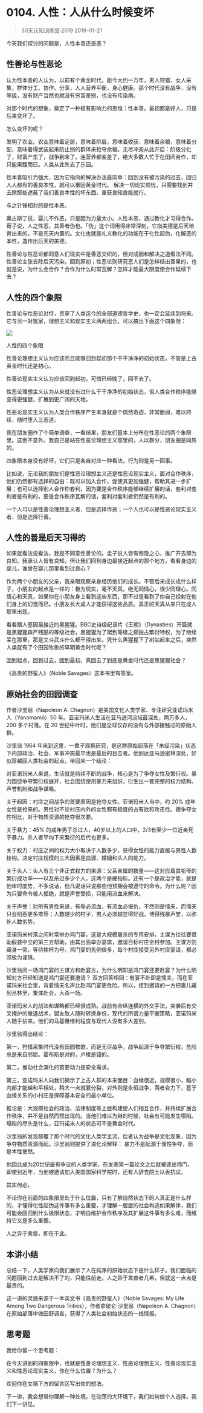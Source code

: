 # 0104. 人性：人从什么时候变坏
> 30天认知训练营·2019
2019-01-21

今天我们探讨的问题是，人性本善还是恶？

## 性善论与性恶论
认为性本善的人认为，以前有个黄金时代，距今大约一万年，男人狩猎，女人采集，群体分工、协作、分享，人人营养平衡，身心健康。那个时代没有战争，没有等级，没有财产当然也就没有穷富差别，也没有传染病。

对那个时代的想象，奠定了一种极有影响力的思维：性本善。最初都是好人，只是后来变坏了。

怎么变坏的呢？

发明了农业。农业意味着定居，意味着阶层，意味着收获，意味着余粮，意味着分配，意味着得武装起来防止别的群体来抢夺余粮。无尽冲突从此开启：阶级分化了，财富产生了，战争到来了。连营养都变差了，绝大多数人忙于在田间劳作，却只能果腹而已。人类从此失去了乐园。

性本善吸引力强大，因为它指向的解决办法最简单：回到没有被污染的过去，回归人人都有的善良本性，就可以重回黄金时代。 解决一切现实烦忧，只需要找到并去除那些遮蔽了我们善良本性的坏东西，重获良知良能就行。

与之针锋相对的是性本恶。

奥古斯丁说，婴儿不作恶，只是因为力量太小。人性本恶，通过教化才习得合作。荀子说，人之性恶，其善者伪也。「伪」这个词用得非常深刻，它指美德是后天培育出来的，不是先天内置的。文化也就是礼义教化的功能在于化性起伪，化解恶的本性，造作出后天的美德。

性善论与性恶论都同意人们现实中是善恶交织的，但对成因和解决之道看法不同。性善论主张去除后天污染，回到原初；性恶论则研究恶人们是怎样结出善果的，也就是说，为什么会合作？合作为什么时常瓦解？怎样才能最大限度使合作延续下去？

## 人性的四个象限
性善论与性恶论对恃，贯穿了人类迄今的全部道德哲学史，也一定会延续到将来。它与另一对冤家，理想主义和现实主义两两组合，可以搞出下面这个四象限：

![](https://raw.githubusercontent.com/dalong0514/selfstudy/master/图片链接/复制书籍/2019127.jpg)

人性的四个象限

性善论理想主义认为应该而且能够回到起初那个干干净净的初始状态，不管是上古黄金时代还是初心。

性善论现实主义认为应该回到起初，可惜已经晚了，回不去了。

性恶论理想主义认为从来就没有过什么干干净净的初始状态，但人类合作秩序能够变得更强健，扩展到更广阔的天地。

性恶论现实主义认为人类合作秩序产生本身就是个偶然奇迹，非常脆弱，难以持续，随时堕入三恶道。

我在朋友圈作了个简单调查，一看结果，朋友们基本上分布在性恶论的两个象限里。这倒不意外。我自己是站在性恶论理想主义那里的，人以群分，朋友圈是同质的。

四象限本身没有好坏，它们只是各自对应一种看法，行为则是另一回事。

比如说，无论我的朋友们是性恶论理想主义还是性恶论现实主义，面对合作秩序，他们仍然都有选择的自由：既可以加入合作，促使其更加强健，帮助其进一步扩展；也可以选择别人合作你套利，因为要是合作秩序能够继续扩展的话，套利对套利者是有利的，要是合作秩序瓦解的话，套利对套利者仍然是有利的。

一个人可以是性善论理想主义者，但是选择作恶；一个人也可以是性恶论现实主义者，但是选择行善。

## 人性的善是后天习得的
如果就看法说看法，我是不同意性善论的。孟子说人皆有恻隐之心，推广开去即为良知。我承认人皆有良知，但让我们回到身边最接近起点的那个地方，看看身边的婴儿，谁曾在婴儿那里看到过良心？

作为两个小朋友的父亲，我亲眼观察亲身经历他们的成长。不管后来成长成什么样子，小朋友的起点是一样的：极为现实，毫不天真，绝无同情心，很少同理心。同情心和天真，如果你在小朋友身上看到这些东西，那不过是看到了你自己投射在他们身上的幻觉而已。小朋友长大成人才能获得这些品质。真正的天真从来只在成人那里出现。

看看跟人基因最接近的黑猩猩。BBC史诗级纪录片《王朝》（Dynasties）开篇就是黑猩猩森严残酷的等级社会，黑猩猩为了爬到等级之巅独占繁衍特权，为了继续呆在那里，那是文斗武斗什么都干得出来。凭什么黑猩猩下了树站起来之后，突然人类就有了个田园牧歌的早期黄金时代呢？

回到起点，回到过去，回到最初，真回去了到底是黄金时代还是黑猩猩社会？

《高贵的野蛮人》（Noble Savages）这本书里有答案。

## 原始社会的田园调查
作者沙里翁（Napoleon A. Chagnon）是美国文化人类学家、专注研究亚诺玛米人（Yanomamö）50 年。亚诺玛米人生活在亚马逊河流域最深处，两万多人，200 多个村落。在 20 世纪中叶时，他们是全球仅存的没有与外部接触过的原始人群。

沙里翁 1964 年来到这里，一辈子观察研究，是这群原始部落在「未经污染」状态下内部政治、社会、军事冲突最早也是最后的目击者。他到达亚马逊密林深处，好似穿越回人类社会的起点，带回来一个结论：

对亚诺玛米人来说，生活就是持续不断的战争，核心是为了争夺女性及繁衍权。暴力围绕争夺繁衍权展开，社会围绕使用暴力来组织，衍生出一套完整的权力结构、声誉机制和战争谋略。

关于起因：村庄之间战争的首要原因是抢夺女性。亚诺玛米人当中，约 20% 成年女性是抢来的。男性对不论村庄内外的女性都有极度的占有欲和攻击性。跟争夺女性相比，对于物质资源的抢夺很次要。

关于暴力：45% 的成年男子杀过人，40岁以上的人口中，2/3有至少一位近亲死于暴力。杀人者平均下来繁衍的后代也更多。

关于权力：村庄之间的权力大小取决于人数多少，获得女性的能力直接与男性人数挂钩。决定村庄规模的三大因素是血源、婚姻和头人的能力。

关于头人：头人有三个非正式权力的来源：父系亲属的数量——这对应着其祖爷的繁衍成功率——以及杀过多少个人，这两个是硬指标。还有一个是政治才能，就是他审时度势，不多说话，但凡说话只说那些他预期会被遵守的命令。为什么呢？因为只要命令被人拒绝，就是声誉受损，只能用流血来解决。

关于声誉：对所有男性来说，有辱必流血，有流血必报仇，不然则是懦夫，而懦夫只会招惹更多欺辱；人数越少的村子，男人必须越显得好战，博得残暴声誉，以弥补人数劣势。

亚诺玛米村落之间时常举办鸿门宴，这是大规模屠杀的专用安排。主谋方往往要借助假装中立的第三方帮助，由其出面举办宴席，邀请目标村庄全村参加。主谋方则藏身一旁，等待摔杯为号。鸿门宴的先例很多，每个村庄接受另外村庄宴请，都必须极为谨慎。

沙里翁问一场鸿门宴的主谋方和赴宴方，为什么明知是鸿门宴还要赴宴？为什么明知对方已经知道是鸿门宴还要邀请？ 双方回答相同：有宴不赴即是懦夫，而在亚诺玛米社会里，背着懦夫名声比赴鸿门宴更危险。所以，接到邀请的一方把妻儿藏到丛林里，集体赴会，大杀一场。

亚诺玛米人的战法和谋略都已经很成熟。战前有合纵连横的外交手法，突袭后有交叉掩护的撤退战术，盟友敌人随时转换身份，现代的所谓力量平衡策略，亚诺玛米人随手拈来。他们的马基雅维利程度与现代人没有多大差别。

沙里翁得出结论：

第一，狩猎采集时代没有田园牧歌，而是无尽战争，战争起源于争夺繁衍权。危险总是来自邻居。霍布斯是对的，卢梭是错的。

第二，推动社会演化的首要动力是安全需求。

第三，亚诺玛米人向我们揭示了上古人群的本来面目：血缘很近，规模很小，越小内部才能越和平相处，稍大一点就要分裂，对外则是永恒战争，两者合力下，基于血缘关系的小村庄是保障基本安全的最小单位。

推论是：大规模社会的政治、法律制度等上层构建使人们相互合作，并持续扩展合作秩序，并不是自然而然出现的。当他们难以为继的时候，社会有可能发生塌陷。塌陷的尽头是什么，亚玛诺米人的状态可不是黄金时代。

沙里翁的发现巅覆了那个时代的文化人类学主流，后者认为战争是文化现象，因为争夺物质资源而起。沙里翁则提供了进化论解释：
暴力不是起源于理性争夺，而是本性使然。

他因此成为20世纪最有争议的人类学家，在发表第一篇论文之后就被逐出师门，即使到近年，当他被邀请加入美国国家科学院时，还有人辞去院士以表抗议。

其实何必。

不论你在前面的四象限里处于什么位置，只有了解自然状态下的人真正是什么样的，才懂得化性起伪这件事有多么重要，才理解一层层的社会构造如果解体，我们可能会回归到什么极限状态，才明白维护合作秩序及其扩展这件事有多么难，而维持它又是多么重要。

人之异于禽兽，即在于此。

## 本讲小结
总结一下，人类学家向我们展示了人在纯净的原始状态下是什么样子。我们面临的问题回到过去是解决不了的，只能往前走。人之异于禽兽者几希，但就这一点点是最贵的。

这一讲的灵感来源于一本英文书《高贵的野蛮人》（Noble Savages: My Life Among Two Dangerous Tribes），作者拿破仑·沙里翁（Napoleon A. Chagnon）在原始部落中做田野调查，获得了人类社会初始状态的一线情报。

## 思考题
我给你留一个思考题：

在今天讲到的四象限中，也就是性善论理想主义、性恶论理想主义、性善论现实主义和性恶论现实主义，你在什么位置？为什么？

欢迎你在文稿下方的留言区写出你的想法。

下一讲，我会想带你理解一种处境，在动荡的大环境下，我们如何做个人选择。我们下一讲见。


